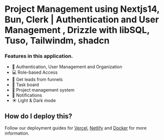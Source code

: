 # Project Management using Nextjs14, Bun, Clerk | Authentication and User Management , Drizzle with libSQL, Tuso, Tailwindm, shadcn


### Features in this application.
- 🏢 Authentication, User Management and Organization
- 💻 Role-based Access
- 📢 Get leads from funnels
- 🎨 Task board
- 📂 Project management system
- 🔗 Notifications
- ☀️ Light & Dark mode


## How do I deploy this?

Follow our deployment guides for [Vercel](https://create.t3.gg/en/deployment/vercel), [Netlify](https://create.t3.gg/en/deployment/netlify) and [Docker](https://create.t3.gg/en/deployment/docker) for more information.
